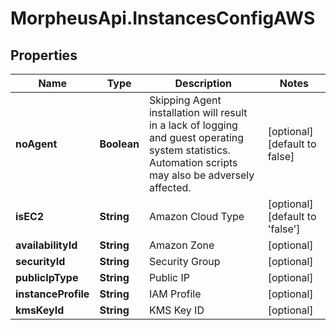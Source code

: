# MorpheusApi.InstancesConfigAWS

## Properties

Name | Type | Description | Notes
------------ | ------------- | ------------- | -------------
**noAgent** | **Boolean** | Skipping Agent installation will result in a lack of logging and guest operating system statistics. Automation scripts may also be adversely affected. | [optional] [default to false]
**isEC2** | **String** | Amazon Cloud Type | [optional] [default to &#39;false&#39;]
**availabilityId** | **String** | Amazon Zone | [optional] 
**securityId** | **String** | Security Group | [optional] 
**publicIpType** | **String** | Public IP | [optional] 
**instanceProfile** | **String** | IAM Profile | [optional] 
**kmsKeyId** | **String** | KMS Key ID | [optional] 


